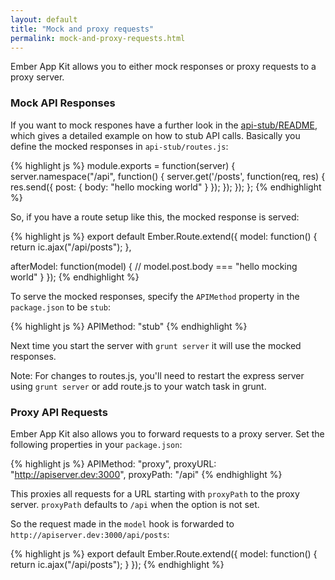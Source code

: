 ```yaml
---
layout: default
title: "Mock and proxy requests"
permalink: mock-and-proxy-requests.html
---
```


Ember App Kit allows you to either mock responses or proxy requests to a proxy server.

### Mock API Responses

If you want to mock respones have a further look in the
[api-stub/README](https://github.com/stefanpenner/ember-app-kit/tree/master/api-stub),
which gives a detailed example on how to stub API calls. Basically you define the
mocked responses in `api-stub/routes.js`:

{% highlight js %}
module.exports = function(server) {
  server.namespace("/api", function() {
    server.get('/posts', function(req, res) {
      res.send({ post: { body: "hello mocking world" } });
    });
  });
};
{% endhighlight %}

So, if you have a route setup like this, the mocked response is served:

{% highlight js %}
export default Ember.Route.extend({
  model: function() {
    return ic.ajax("/api/posts");
  },

  afterModel: function(model) {
    // model.post.body === "hello mocking world"
  }
});
{% endhighlight %}

To serve the mocked responses, specify the `APIMethod` property in the `package.json`
to be `stub`:

{% highlight js %}
  APIMethod: "stub"
{% endhighlight %}

Next time you start the server with `grunt server` it will use the mocked responses.

Note: For changes to routes.js, you'll need to restart the express server using `grunt server` or add route.js to your watch task in grunt.

### Proxy API Requests

Ember App Kit also allows you to forward requests to a proxy server. Set the following
properties in your `package.json`:

{% highlight js %}
  APIMethod: "proxy",
  proxyURL: "http://apiserver.dev:3000",
  proxyPath: "/api"
{% endhighlight %}

This proxies all requests for a URL starting with `proxyPath` to the proxy server.
`proxyPath` defaults to `/api` when the option is not set.

So the request made in the `model` hook is forwarded to
`http://apiserver.dev:3000/api/posts`:

{% highlight js %}
export default Ember.Route.extend({
  model: function() {
    return ic.ajax("/api/posts");
  }
});
{% endhighlight %}
